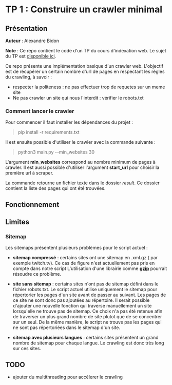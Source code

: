 # TP 1 : Construire un crawler minimal

## Présentation
**Auteur** : Alexandre Bidon

**Note** : Ce repo contient le code d'un TP du cours d'indexation web. Le sujet du TP est [disponible ici](https://github.com/AlexandreBidon/tp-crawler/blob/master/docs/TP1.pdf).

Ce repo présente une implémentation basique d'un crawler web. L'objectif est de récupérer un certain nombre d'url de pages en respectant les règles du crawling, à savoir :

- respecter la politeness : ne pas effectuer trop de requetes sur un meme site
- Ne pas crawler un site qui nous l'interdit : vérifier le robots.txt

### Comment lancer le crawler

Pour commencer il faut installer les dépendances du projet :

> pip install -r requirements.txt

Il est ensuite possible d'utiliser le crawler avec la commande suivante :

> python3 main.py --min_websites 30

L'argument **min_websites** correspond au nombre minimum de pages à crawler. Il est aussi possible d'utiliser l'argument **start_url** pour choisir la première url à scraper. 

La commande retourne un fichier texte dans le dossier *result*. Ce dossier contient la liste des pages qui ont été trouvées.


## Fonctionnement



## Limites

### Sitemap

Les sitemaps présentent plusieurs problèmes pour le script actuel :

- **sitemap compressé** : certains sites ont une sitemap en .xml.gz ( par exemple twitch.tv). Ce cas de figure n'est actuellement pas pris en compte dans notre script L'utilisation d'une librairie comme **[gzip](https://docs.python.org/3/library/gzip.html)** pourrait résoudre ce problème.

- **site sans sitemap** : certains sites n'ont pas de sitemap défini dans le fichier robots.txt. Le script actuel utilise uniquement le sitemap pour répertorier les pages d'un site avant de passer au suivant. Les pages de ce site ne sont donc pas ajoutées au répertoire. Il serait possible d'ajouter une nouvelle fonction qui traverse manuellement un site lorsqu'elle ne trouve pas de sitemap. Ce choix n'a pas été retenue afin de traverser un plus grand nombre de site plutot que de se concentrer sur un seul.
De la même manière, le script ne trouve pas les pages qui ne sont pas répertoriées dans le sitemap d'un site.

- **sitemap avec plusieurs langues** : certains sites présentent un grand nombre de sitemap pour chaque langue. Le crawling est donc très long sur ces sites.


## TODO

- ajouter du multithreading pour accélerer le crawling
